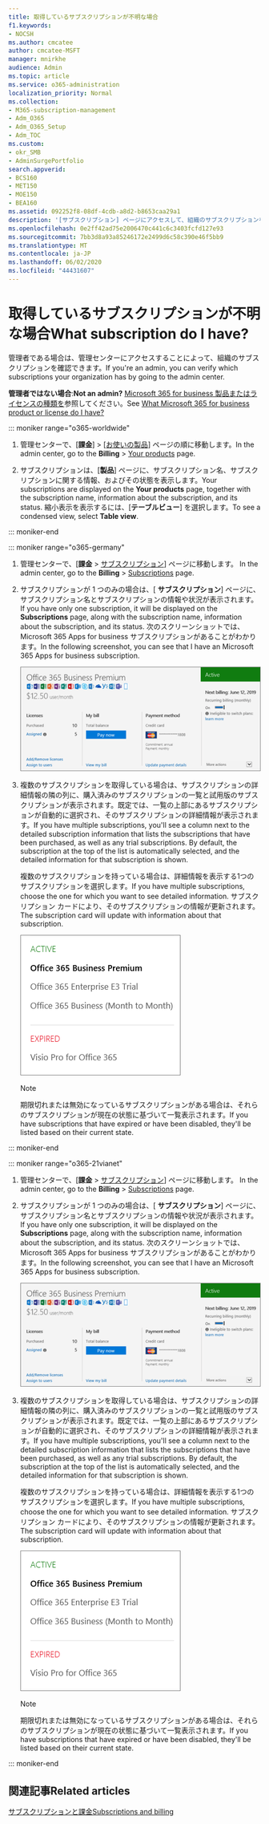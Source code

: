 ```yaml
---
title: 取得しているサブスクリプションが不明な場合
f1.keywords:
- NOCSH
ms.author: cmcatee
author: cmcatee-MSFT
manager: mnirkhe
audience: Admin
ms.topic: article
ms.service: o365-administration
localization_priority: Normal
ms.collection:
- M365-subscription-management
- Adm_O365
- Adm_O365_Setup
- Adm_TOC
ms.custom:
- okr_SMB
- AdminSurgePortfolio
search.appverid:
- BCS160
- MET150
- MOE150
- BEA160
ms.assetid: 092252f8-08df-4cdb-a8d2-b8653caa29a1
description: '[サブスクリプション] ページにアクセスして、組織のサブスクリプションを確認する方法について説明します。'
ms.openlocfilehash: 0e2ff42ad75e2006470c441c6c3403fcfd127e93
ms.sourcegitcommit: 7bb3d8a93a85246172e2499d6c58c390e46f5bb9
ms.translationtype: MT
ms.contentlocale: ja-JP
ms.lasthandoff: 06/02/2020
ms.locfileid: "44431607"
---
```

# <a name="what-subscription-do-i-have"></a><span data-ttu-id="d9c4e-103">取得しているサブスクリプションが不明な場合</span><span class="sxs-lookup"><span data-stu-id="d9c4e-103">What subscription do I have?</span></span>

<span data-ttu-id="d9c4e-104">管理者である場合は、管理センターにアクセスすることによって、組織のサブスクリプションを確認できます。</span><span class="sxs-lookup"><span data-stu-id="d9c4e-104">If you're an admin, you can verify which subscriptions your organization has by going to the admin center.</span></span>
  
 <span data-ttu-id="d9c4e-105">**管理者ではない場合**:</span><span class="sxs-lookup"><span data-stu-id="d9c4e-105">**Not an admin?**</span></span> <span data-ttu-id="d9c4e-106">[Microsoft 365 for business 製品またはライセンスの種類を](https://support.office.com/article/f8ab5e25-bf3f-4a47-b264-174b1ee925fd.aspx)参照してください。</span><span class="sxs-lookup"><span data-stu-id="d9c4e-106">See [What Microsoft 365 for business product or license do I have?](https://support.office.com/article/f8ab5e25-bf3f-4a47-b264-174b1ee925fd.aspx)</span></span>

::: moniker range="o365-worldwide"

1. <span data-ttu-id="d9c4e-107">管理センターで、[**課金**] \> [<a href="https://go.microsoft.com/fwlink/p/?linkid=842054" target="_blank">お使いの製品</a>] ページの順に移動します。</span><span class="sxs-lookup"><span data-stu-id="d9c4e-107">In the admin center, go to the **Billing** \> <a href="https://go.microsoft.com/fwlink/p/?linkid=842054" target="_blank">Your products</a> page.</span></span>

2. <span data-ttu-id="d9c4e-108">サブスクリプションは、[**製品**] ページに、サブスクリプション名、サブスクリプションに関する情報、およびその状態を表示します。</span><span class="sxs-lookup"><span data-stu-id="d9c4e-108">Your subscriptions are displayed on the **Your products** page, together with the subscription name, information about the subscription, and its status.</span></span> <span data-ttu-id="d9c4e-109">縮小表示を表示するには、[**テーブルビュー**] を選択します。</span><span class="sxs-lookup"><span data-stu-id="d9c4e-109">To see a condensed view, select **Table view**.</span></span>

::: moniker-end
  
::: moniker range="o365-germany"

1. <span data-ttu-id="d9c4e-110">管理センターで、[**課金** \> <a href="https://go.microsoft.com/fwlink/p/?linkid=847745" target="_blank">サブスクリプション</a>] ページに移動します。  </span><span class="sxs-lookup"><span data-stu-id="d9c4e-110">In the admin center, go to the **Billing** \>  <a href="https://go.microsoft.com/fwlink/p/?linkid=847745" target="_blank">Subscriptions</a> page.</span></span>

2. <span data-ttu-id="d9c4e-111">サブスクリプションが 1 つのみの場合は、[ **サブスクリプション**] ページに、サブスクリプション名とサブスクリプションの情報や状況が表示されます。</span><span class="sxs-lookup"><span data-stu-id="d9c4e-111">If you have only one subscription, it will be displayed on the **Subscriptions** page, along with the subscription name, information about the subscription, and its status.</span></span> <span data-ttu-id="d9c4e-112">次のスクリーンショットでは、Microsoft 365 Apps for business サブスクリプションがあることがわかります。</span><span class="sxs-lookup"><span data-stu-id="d9c4e-112">In the following screenshot, you can see that I have an Microsoft 365 Apps for business subscription.</span></span>

    ![The Subscriptions page that shows which subscription you have as well as its status.](../../media/4d51dfcc-e9f3-4414-964a-6ef182f49eba.png)
  
3. <span data-ttu-id="d9c4e-p104">複数のサブスクリプションを取得している場合は、サブスクリプションの詳細情報の隣の列に、購入済みのサブスクリプションの一覧と試用版のサブスクリプションが表示されます。既定では、一覧の上部にあるサブスクリプションが自動的に選択され、そのサブスクリプションの詳細情報が表示されます。</span><span class="sxs-lookup"><span data-stu-id="d9c4e-p104">If you have multiple subscriptions, you'll see a column next to the detailed subscription information that lists the subscriptions that have been purchased, as well as any trial subscriptions. By default, the subscription at the top of the list is automatically selected, and the detailed information for that subscription is shown.</span></span>

    <span data-ttu-id="d9c4e-116">複数のサブスクリプションを持っている場合は、詳細情報を表示する1つのサブスクリプションを選択します。</span><span class="sxs-lookup"><span data-stu-id="d9c4e-116">If you have multiple subscriptions, choose the one for which you want to see detailed information.</span></span> <span data-ttu-id="d9c4e-117">サブスクリプション カードにより、そのサブスクリプションの情報が更新されます。</span><span class="sxs-lookup"><span data-stu-id="d9c4e-117">The subscription card will update with information about that subscription.</span></span>

    ![状態別にグループ化された複数のサブスクリプションの一覧を表示する、管理センターの [サブスクリプション] ページ。](../../media/548ab8e9-bf9c-46d1-8c7c-ef5b631f3faa.png)
  
    > [!NOTE]
    > <span data-ttu-id="d9c4e-119">期限切れまたは無効になっているサブスクリプションがある場合は、それらのサブスクリプションが現在の状態に基づいて一覧表示されます。</span><span class="sxs-lookup"><span data-stu-id="d9c4e-119">If you have subscriptions that have expired or have been disabled, they'll be listed based on their current state.</span></span>

::: moniker-end

::: moniker range="o365-21vianet"

1. <span data-ttu-id="d9c4e-120">管理センターで、[**課金** \> <a href="https://go.microsoft.com/fwlink/p/?linkid=850626" target="_blank">サブスクリプション</a>] ページに移動します。  </span><span class="sxs-lookup"><span data-stu-id="d9c4e-120">In the admin center, go to the **Billing** \>  <a href="https://go.microsoft.com/fwlink/p/?linkid=850626" target="_blank">Subscriptions</a> page.</span></span>

2. <span data-ttu-id="d9c4e-121">サブスクリプションが 1 つのみの場合は、[ **サブスクリプション**] ページに、サブスクリプション名とサブスクリプションの情報や状況が表示されます。</span><span class="sxs-lookup"><span data-stu-id="d9c4e-121">If you have only one subscription, it will be displayed on the **Subscriptions** page, along with the subscription name, information about the subscription, and its status.</span></span> <span data-ttu-id="d9c4e-122">次のスクリーンショットでは、Microsoft 365 Apps for business サブスクリプションがあることがわかります。</span><span class="sxs-lookup"><span data-stu-id="d9c4e-122">In the following screenshot, you can see that I have an Microsoft 365 Apps for business subscription.</span></span>

    ![The Subscriptions page that shows which subscription you have as well as its status.](../../media/4d51dfcc-e9f3-4414-964a-6ef182f49eba.png)
  
3. <span data-ttu-id="d9c4e-p107">複数のサブスクリプションを取得している場合は、サブスクリプションの詳細情報の隣の列に、購入済みのサブスクリプションの一覧と試用版のサブスクリプションが表示されます。既定では、一覧の上部にあるサブスクリプションが自動的に選択され、そのサブスクリプションの詳細情報が表示されます。</span><span class="sxs-lookup"><span data-stu-id="d9c4e-p107">If you have multiple subscriptions, you'll see a column next to the detailed subscription information that lists the subscriptions that have been purchased, as well as any trial subscriptions. By default, the subscription at the top of the list is automatically selected, and the detailed information for that subscription is shown.</span></span>

    <span data-ttu-id="d9c4e-126">複数のサブスクリプションを持っている場合は、詳細情報を表示する1つのサブスクリプションを選択します。</span><span class="sxs-lookup"><span data-stu-id="d9c4e-126">If you have multiple subscriptions, choose the one for which you want to see detailed information.</span></span> <span data-ttu-id="d9c4e-127">サブスクリプション カードにより、そのサブスクリプションの情報が更新されます。</span><span class="sxs-lookup"><span data-stu-id="d9c4e-127">The subscription card will update with information about that subscription.</span></span>

    ![状態別にグループ化された複数のサブスクリプションの一覧を表示する、管理センターの [サブスクリプション] ページ。](../../media/548ab8e9-bf9c-46d1-8c7c-ef5b631f3faa.png)
  
    > [!NOTE]
    > <span data-ttu-id="d9c4e-129">期限切れまたは無効になっているサブスクリプションがある場合は、それらのサブスクリプションが現在の状態に基づいて一覧表示されます。</span><span class="sxs-lookup"><span data-stu-id="d9c4e-129">If you have subscriptions that have expired or have been disabled, they'll be listed based on their current state.</span></span>

::: moniker-end

## <a name="related-articles"></a><span data-ttu-id="d9c4e-130">関連記事</span><span class="sxs-lookup"><span data-stu-id="d9c4e-130">Related articles</span></span>
  
[<span data-ttu-id="d9c4e-131">サブスクリプションと課金</span><span class="sxs-lookup"><span data-stu-id="d9c4e-131">Subscriptions and billing</span></span>](../../commerce/index.yml)